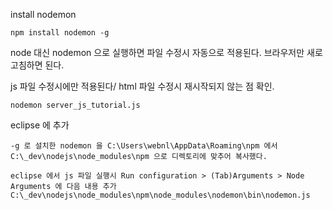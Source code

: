 ﻿
install nodemon 

```
npm install nodemon -g
```

node 대신 nodemon 으로 실행하면 파일 수정시 자동으로 적용된다. 브라우저만 새로고침하면 된다.

js 파일 수정시에만 적용된다/ html 파일 수정시 재시작되지 않는 점 확인.

```
nodemon server_js_tutorial.js
```


eclipse 에 추가

```
-g 로 설치한 nodemon 을 C:\Users\webnl\AppData\Roaming\npm 에서 C:\_dev\nodejs\node_modules\npm 으로 디렉토리에 맞추어 복사했다.

eclipse 에서 js 파일 실행시 Run configuration > (Tab)Arguments > Node Arguments 에 다음 내용 추가
C:\_dev\nodejs\node_modules\npm\node_modules\nodemon\bin\nodemon.js
```
